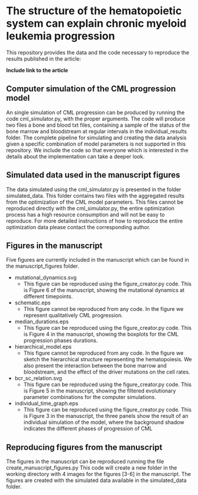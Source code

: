 # The structure of the hematopoietic system can explain chronic myeloid leukemia progression
This repository provides the data and the code necessary to reproduce the results published in the article:

**Include link to the article**

## Computer simulation of the CML progression model

An single simulation of CML progression can be produced by running the code cml_simulator.py, with the proper
arguments. The code will produce two files a bone and blood txt files, containing a sample of the status
of the bone marrow and bloodstream at regular intervals in the individual_results folder. The complete pipeline for simulating and creating the 
data analysis given a specific combination of model parameters is not supported in this repository.
We include the code so that everyone which is interested in the details about the implementation can take 
a deeper look.

## Simulated data used in the manuscript figures

The data simulated using the cml_simulator.py is presented in the folder simulated_data.
This folder contains two files with the aggregated results from the optimization
of the CML model parameters. This files cannot be reproduced directly with the
cml_simulator.py, the entire optimization process has a high resource consumption
and will not be easy to reproduce. For more detailed instructions of how to 
reproduce the entire optimization data please contact the corresponding author.

## Figures in the manuscript

Five figures are currently included in the manuscript which can be found in the manuscript_figures folder.
- mutational_dynamics.svg 
  - This figure can be reproduced using the figure_creator.py code. This is Figure 6 of the manuscript,
  showing the mutational dynamics at different timepoints.
- schematic.eps
  - This figure cannot be reproduced from any code.
  In the figure we represent qualitatively CML progression.
- median_durations.eps
  - This figure can be reproduced using the figure_creator.py code. This is Figure 4 in the manuscript,
  showing the boxplots for the CML progression phases durations.
- hierarchical_model.eps
  - This figure cannot be reproduced from any code.
  In the figure we sketch the hierarchical structure representing the hematopoiesis.
  We also present the interaction between the bone marrow and bloodstream,
  and the effect of the driver mutations on the cell rates.
- bcr_sc_relation.svg
  - This figure can be reproduced using the figure_creator.py code. This is Figure 5 in the manuscript,
  showing the filtered evolutionary parameter combinations for the computer simulations.
- individual_time_graph.eps
  - This figure can be reproduced using the figure_creator.py code. This is Figure 3 in the manuscript,
  the three panels show the result of an individual simulation of the model, where the background shadow 
  indicates the different phases of progression of CML

## Reproducing figures from the manuscript

The figures in the manuscript can be reproduced running the file create_manuscript_figures.py
This code will create a new folder in the working directory with 4 images for the 
figures [3-6] in the manuscript. The figures are created with the simulated data 
available in the simulated_data folder.